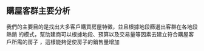## 購屋客群主要分析

我們的主要目的是找出大多客戶購買房屋特徵，並且根據地段篩選出客群在各地段熱銷
的模式，幫助建商可以根據地段、預算以及交易量等因素去建立符合購屋客戶所需的房子
，這樣能夠促使房子的銷售量增加

   
 
 
